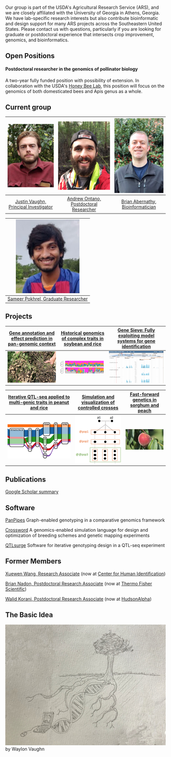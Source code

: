 Our group is part of the USDA's Agricultural Research Service (ARS), and we are closely affiliated with the University of Georgia in Athens, Georgia.  We have lab-specific research interests but also contribute bioinformatic and design support for many ARS projects across the Southeastern United States.  Please contact us with questions, particularly if you are looking for graduate or postdoctoral experience that intersects crop improvement, genomics, and bioinformatics.  

## Open Positions

#### Postdoctoral researcher in the genomics of pollinator biology 
A two-year fully funded position with possibility of extension.  In collaboration with the USDA's [Honey Bee Lab](https://www.ars.usda.gov/southeast-area/baton-rouge-la/honeybeelab/), this position will focus on the genomics of both domesticated bees and Apis genus as a whole.

## Current group

| ![alt text](./pics/jnvPic1.png "Justin Vaughn") | ![alt text](./pics/andrew_ontano.png "Andrew Ontano") | ![alt text](./pics/abernathy_2.png "Brian Abernathy") |
| :---: | :---: | :---: |
| [Justin Vaughn, Principal Investigator](./pages/jnvBio.md) | [Andrew Ontano, Postdoctoral Researcher](https://scholar.google.com/citations?user=sB6Y-j8AAAAJ&hl=en&oi=sra) | [Brian Abernathy, Bioinformatician](https://scholar.google.com/citations?user=D6omdmYAAAAJ) |

| ![alt text](./pics/sameerPic.png "Sameer Pokhrel") |
| :---: |
| [Sameer Pokhrel, Graduate Researcher](https://scholar.google.com/citations?user=AEdXNxkAAAAJ&hl=en&oi=ao) |

## Projects

| [Gene annotation and effect prediction in pan-genomic context](./pages/panGenome.md) | [Historical genomics of complex traits in soybean and rice](./pages/histGenomics.md) | [Gene Sieve: Fully exploiting model systems for gene identification](./pages/leapFrog.md) |
| :---: | :---: | :---: |
| ![alt text](./pics/iQTLPic1.png "White mold") | ![alt text](./pics/histGenPic1.png "Haplotypes through the ages") | ![alt text](./pics/leapFrogPic1.png "Arabidopsis orthologs") |

| [Iterative QTL-seq applied to multi-genic traits in peanut and rice](./pages/iQTL.md) | [Simulation and visualization of controlled crosses](./pages/simAndVis.md)  | [Fast-forward genetics in sorghum and peach](./pages/ffGenetics.md) |
| :---: | :---: | :---: |
| ![alt text](./pics/panGenome.png "Pangenome tube") | ![alt text](./pics/simVis1.png "Biparental cross") | ![alt text](./pics/ffGenePic1.png "Peach Sports") |

## Publications
[Google Scholar summary](https://scholar.google.com/citations?hl=en&user=Udhv0SkAAAAJ&view_op=list_works&sortby=pubdate)

## Software

[PanPipes](https://github.com/USDA-ARS-GBRU/PanPipes)
Graph-enabled genotyping in a comparative genomics framework

[Crossword](https://github.com/USDA-ARS-GBRU/crossword)
A genomics-enabled simulation language for design and optimization of breeding schemes and genetic mapping experiments

[QTLsurge](https://github.com/USDA-ARS-GBRU/QTLsurge)
Software for iterative genotyping design in a QTL-seq experiment

## Former Members

[Xuewen Wang, Research Associate](https://scholar.google.com/citations?user=jXfdcm0AAAAJ&hl=en) (now at [Center for Human Identification](https://www.unthsc.edu/center-for-human-identification/))

[Brian Nadon, Postdoctoral Research Associate](https://www.linkedin.com/in/brian-nadon-3b205470) (now at [Thermo Fisher Scientific](https://www.linkedin.com/company/thermo-fisher-scientific?trk=public_profile_topcard-current-company))

[Walid Korani, Postdoctoral Research Associate](https://github.com/w-korani) (now at [HudsonAlpha](https://www.hudsonalpha.org/))

## The Basic Idea
<img src="pics/wFile.png">
by Waylon Vaughn

